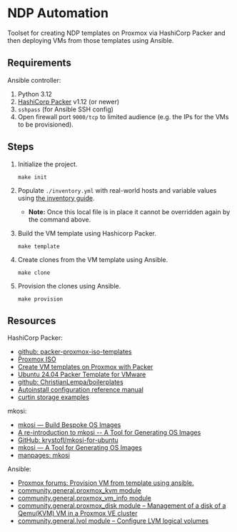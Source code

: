 # NDP Automation

Toolset for creating NDP templates on Proxmox via HashiCorp Packer and then deploying VMs from those templates using Ansible.

## Requirements

Ansible controller:
1. Python 3.12
1. [HashiCorp Packer](https://developer.hashicorp.com/packer/tutorials/docker-get-started/get-started-install-cli) v1.12 (or newer)
1. `sshpass` (for Ansible SSH config)
1. Open firewall port `9000/tcp` to limited audience (e.g. the IPs for the VMs to be provisioned).

## Steps
1. Initialize the project.

   ```console
   make init
   ```
1. Populate `./inventory.yml` with real-world hosts and variable values using [the inventory guide](./docs/inventory/README.md).
   * **Note:** Once this local file is in place it cannot be overridden again by the command above.
1. Build the VM template using Hashicorp Packer.

   ```console
   make template
   ```
1. Create clones from the VM template using Ansible.

   ```console
   make clone
   ```
1. Provision the clones using Ansible.

   ```console
   make provision
   ```

## Resources

HashiCorp Packer:
* [github: packer-proxmox-iso-templates](https://github.com/rkoosaar/packer-proxmox-iso-templates)
* [Proxmox ISO](https://developer.hashicorp.com/packer/integrations/hashicorp/proxmox/latest/components/builder/iso)
* [Create VM templates on Proxmox with Packer](https://medium.com/@saderi/create-vm-templates-on-proxmox-with-packer-84723b7e3919)
* [Ubuntu 24.04 Packer Template for VMware](https://www.virtualizationhowto.com/2024/04/ubuntu-24-04-packer-template-for-vmware/)
* [github: ChristianLempa/boilerplates](https://github.com/ChristianLempa/boilerplates)
* [Autoinstall configuration reference manual](https://canonical-subiquity.readthedocs-hosted.com/en/latest/reference/autoinstall-reference.html)
* [curtin storage examples](https://curtin.readthedocs.io/en/latest/topics/storage.html#lvm)

mkosi:
* [mkosi — Build Bespoke OS Images](https://github.com/systemd/mkosi)
* [A re-introduction to mkosi -- A Tool for Generating OS Images](https://0pointer.net/blog/a-re-introduction-to-mkosi-a-tool-for-generating-os-images.html)
* [GitHub: krystofl/mkosi-for-ubuntu](https://github.com/krystofl/mkosi-for-ubuntu/blob/master/mkosi.default)
* [mkosi — A Tool for Generating OS Images](https://0pointer.net/blog/mkosi-a-tool-for-generating-os-images.html)
* [manpages: mkosi](https://manpages.debian.org/unstable/mkosi/mkosi.1.en.html)

Ansible:
* [Proxmox forums: Provision VM from template using ansible.](https://forum.proxmox.com/threads/provision-vm-from-template-using-ansible.130596/)
* [community.general.proxmox_kvm module](https://docs.ansible.com/ansible/latest/collections/community/general/proxmox_kvm_module.html)
* [community.general.proxmox_vm_info module](https://docs.ansible.com/ansible/latest/collections/community/general/proxmox_vm_info_module.html)
* [community.general.proxmox_disk module – Management of a disk of a Qemu(KVM) VM in a Proxmox VE cluster](https://docs.ansible.com/ansible/latest/collections/community/general/proxmox_disk_module.html)
* [community.general.lvol module – Configure LVM logical volumes](https://docs.ansible.com/ansible/latest/collections/community/general/lvol_module.html)
